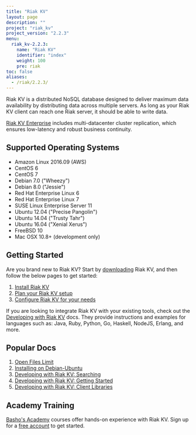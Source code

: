 ```yaml
---
title: "Riak KV"
layout: page
description: ""
project: "riak_kv"
project_version: "2.2.3"
menu:
  riak_kv-2.2.3:
    name: "Riak KV"
    identifier: "index"
    weight: 100
    pre: riak
toc: false
aliases:
  - /riak/2.2.3/
---
```


[aboutenterprise]: http://basho.com/contact/
[config index]: /riak/kv/2.2.3/configuring
[downloads]: /riak/kv/2.2.3/downloads/
[install index]: /riak/kv/2.2.3/setup/installing/
[plan index]: /riak/kv/2.2.3/setup/planning
[perf open files]: /riak/kv/2.2.3/using/performance/open-files-limit
[install debian & ubuntu]: /riak/kv/2.2.3/setup/installing/debian-ubuntu
[usage search]: /riak/kv/2.2.3/developing/usage/search
[getting started]: /riak/kv/2.2.3/developing/getting-started
[dev client libraries]: /riak/kv/2.2.3/developing/client-libraries



Riak KV is a distributed NoSQL database designed to deliver maximum data availability by distributing data across multiple servers. As long as your Riak KV client can reach one Riak server, it should be able to write data.

[Riak KV Enterprise][aboutenterprise] includes multi-datacenter cluster replication, which ensures low-latency and robust business continuity.

## Supported Operating Systems

- Amazon Linux 2016.09 (AWS)
- CentOS 6
- CentOS 7
- Debian 7.0 ("Wheezy")
- Debian 8.0 ("Jessie")
- Red Hat Enterprise Linux 6
- Red Hat Enterprise Linux 7
- SUSE Linux Enterprise Server 11
- Ubuntu 12.04 ("Precise Pangolin")
- Ubuntu 14.04 ("Trusty Tahr")
- Ubuntu 16.04 ("Xenial Xerus")
- FreeBSD 10
- Mac OSX 10.8+ (development only)

## Getting Started

Are you brand new to Riak KV? Start by [downloading][downloads] Riak KV, and then follow the below pages to get started:

1. [Install Riak KV][install index]
2. [Plan your Riak KV setup][plan index]
3. [Configure Riak KV for your needs][config index]

If you are looking to integrate Riak KV with your existing tools, check out the [Developing with Riak KV](/riak/kv/2.2.3/developing) docs. They provide instructions and examples for languages such as: Java, Ruby, Python, Go, Haskell, NodeJS, Erlang, and more.

## Popular Docs

1. [Open Files Limit][perf open files]
2. [Installing on Debian-Ubuntu][install debian & ubuntu]
3. [Developing with Riak KV: Searching][usage search]
4. [Developing with Riak KV: Getting Started][getting started]
5. [Developing with Riak KV: Client Libraries][dev client libraries]

## Academy Training

[Basho's Academy](https://academy.basho.com) courses offer hands-on experience with Riak KV. Sign up for a [free account](https://academy.basho.com/users/sign_up) to get started. 
